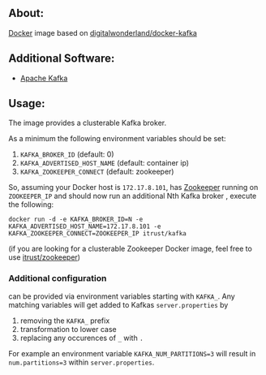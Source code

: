 ## About:

[Docker](http://www.docker.com/) image based on [digitalwonderland/docker-kafka](https://registry.hub.docker.com/u/digitalwonderland/docker-kafka/)

## Additional Software:

* [Apache Kafka](http://kafka.apache.org/)

## Usage:

The image provides a clusterable Kafka broker.

As a minimum the following environment variables should be set:

1. ```KAFKA_BROKER_ID``` (default: 0)
2. ```KAFKA_ADVERTISED_HOST_NAME``` (default: container ip)
3. ```KAFKA_ZOOKEEPER_CONNECT``` (default: zookeeper)

So, assuming your Docker host is ```172.17.8.101```, has [Zookeeper](http://zookeeper.apache.org/) running on ```ZOOKEEPER_IP``` and should now run an additional Nth Kafka broker , execute the following:

```
docker run -d -e KAFKA_BROKER_ID=N -e KAFKA_ADVERTISED_HOST_NAME=172.17.8.101 -e KAFKA_ZOOKEEPER_CONNECT=ZOOKEEPER_IP itrust/kafka
```

(if you are looking for a clusterable Zookeeper Docker image, feel free to use [itrust/zookeeper](https://github.com/itrust/docker-images))

### Additional configuration

can be provided via environment variables starting with ```KAFKA_```. Any matching variables will get added to Kafkas ```server.properties``` by

1. removing the ```KAFKA_``` prefix
2. transformation to lower case
3. replacing any occurences of ```_``` with ```.```

For example an environment variable ```KAFKA_NUM_PARTITIONS=3``` will result in ```num.partitions=3``` within ```server.properties```.
